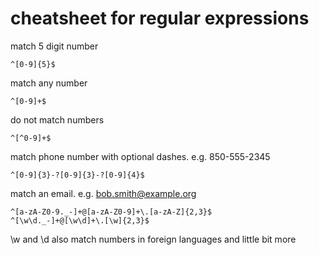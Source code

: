 # cheatsheet for regular expressions

match 5 digit number

    ^[0-9]{5}$

match any number

    ^[0-9]+$

do not match numbers

    ^[^0-9]+$

match phone number with optional dashes. e.g. 850-555-2345

    ^[0-9]{3}-?[0-9]{3}-?[0-9]{4}$

match an email. e.g. bob.smith@example.org

    ^[a-zA-Z0-9._-]+@[a-zA-Z0-9]+\.[a-zA-Z]{2,3}$
    ^[\w\d._-]+@[\w\d]+\.[\w]{2,3}$  

\w and \d also match numbers in foreign languages and little bit more
